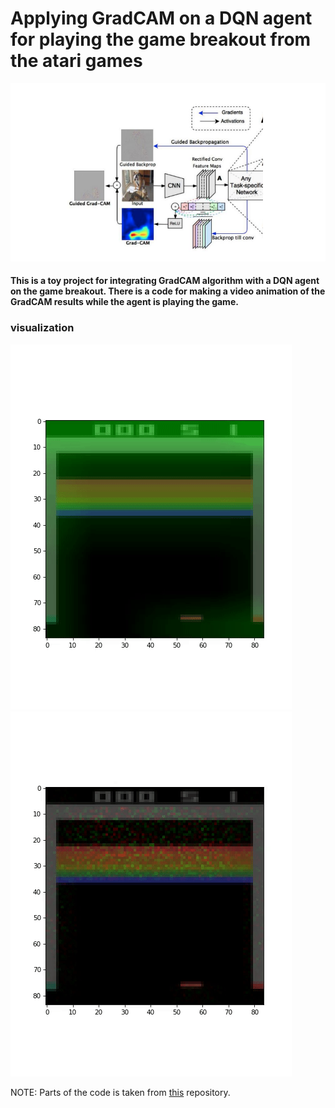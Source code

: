 # Applying GradCAM on a DQN agent for playing the game breakout from the atari games

![gradcam](gradcam.png)

#### This is a toy project for integrating GradCAM algorithm with a DQN agent on the game breakout. There is a code for making a video animation of the GradCAM results while the agent is playing the game.
### visualization
![gradcam-breakout](GradCAM.gif)
![gbp-breakout](Guidedbackpropogation.gif)

 NOTE: Parts of the code is taken from [this](https://github.com/Mateus224/Visual-Explanation-in-Deep-Reinforcement-Learning) repository.
